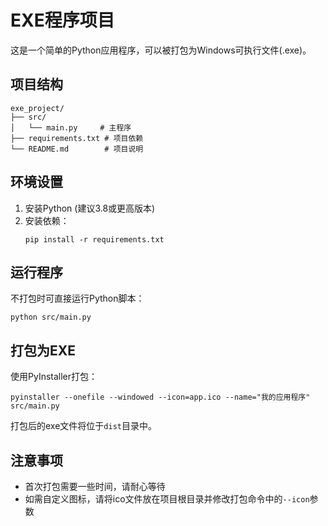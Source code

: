 # EXE程序项目

这是一个简单的Python应用程序，可以被打包为Windows可执行文件(.exe)。

## 项目结构

```
exe_project/
├── src/
│   └── main.py     # 主程序
├── requirements.txt # 项目依赖
└── README.md        # 项目说明
```

## 环境设置

1. 安装Python (建议3.8或更高版本)
2. 安装依赖：
   ```
   pip install -r requirements.txt
   ```

## 运行程序

不打包时可直接运行Python脚本：
```
python src/main.py
```

## 打包为EXE

使用PyInstaller打包：
```
pyinstaller --onefile --windowed --icon=app.ico --name="我的应用程序" src/main.py
```

打包后的exe文件将位于`dist`目录中。

## 注意事项

- 首次打包需要一些时间，请耐心等待
- 如需自定义图标，请将ico文件放在项目根目录并修改打包命令中的`--icon`参数 